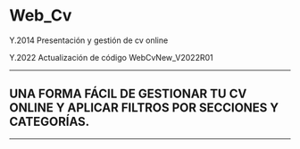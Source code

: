 # Web_Cv
Y.2014 Presentación y gestión de cv online

Y.2022 Actualización de código WebCvNew_V2022R01


----

## UNA FORMA FÁCIL DE GESTIONAR TU CV ONLINE Y APLICAR FILTROS POR SECCIONES Y CATEGORÍAS.

----
